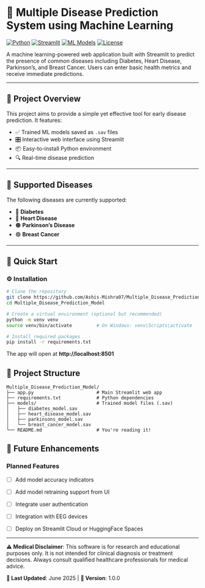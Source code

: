 # 🏥 Multiple Disease Prediction System using Machine Learning

[![Python](https://img.shields.io/badge/Python-3.10+-blue.svg)](https://www.python.org/)
[![Streamlit](https://img.shields.io/badge/Streamlit-1.28+-red.svg)](https://streamlit.io/)
[![ML Models](https://img.shields.io/badge/ML%20Models-Trained-green.svg)](#)
[![License](https://img.shields.io/badge/License-Academic-yellow.svg)](#)

A machine learning-powered web application built with Streamlit to predict the presence of common diseases including Diabetes, Heart Disease, Parkinson’s, and Breast Cancer. Users can enter basic health metrics and receive immediate predictions.

---

## 🎯 Project Overview

This project aims to provide a simple yet effective tool for early disease prediction. It features:

- ✅ Trained ML models saved as `.sav` files
- 🎛️ Interactive web interface using Streamlit
- 📦 Easy-to-install Python environment
- 🔍 Real-time disease prediction

---

## 🧠 Supported Diseases

The following diseases are currently supported:

- 🔷 **Diabetes**
- 🔴 **Heart Disease**
- 🟠 **Parkinson’s Disease**
- 🟢 **Breast Cancer**

---

## 🚀 Quick Start

### ⚙️ Installation

```bash
# Clone the repository
git clone https://github.com/Ashis-Mishra07/Multiple_Disease_Prediction_Model.git
cd Multiple_Disease_Prediction_Model

# Create a virtual environment (optional but recommended)
python -m venv venv
source venv/bin/activate         # On Windows: venv\Scripts\activate

# Install required packages
pip install -r requirements.txt
```

The app will open at **http://localhost:8501**


## 📁 Project Structure

```
Multiple_Disease_Prediction_Model/
├── app.py                       # Main Streamlit web app
├── requirements.txt             # Python dependencies
├── models/                      # Trained model files (.sav)
│   ├── diabetes_model.sav
│   ├── heart_disease_model.sav
│   ├── parkinsons_model.sav
│   └── breast_cancer_model.sav
└── README.md                    # You're reading it!

```


## 🔮 Future Enhancements

### Planned Features
- [ ] Add model accuracy indicators
- [ ] Add model retraining support from UI
- [ ] Integrate user authentication
- [ ] Integration with EEG devices
- [ ] Deploy on Streamlit Cloud or HuggingFace Spaces


---

**⚠️ Medical Disclaimer**: This software is for research and educational purposes only. It is not intended for clinical diagnosis or treatment decisions. Always consult qualified healthcare professionals for medical advice.

**📅 Last Updated**: June 2025 | **🔢 Version**: 1.0.0
